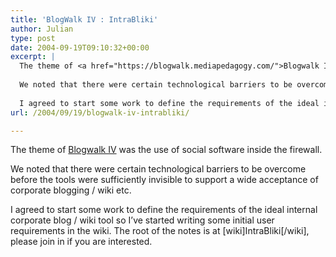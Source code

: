 ```yaml
---
title: 'BlogWalk IV : IntraBliki'
author: Julian
type: post
date: 2004-09-19T09:10:32+00:00
excerpt: |
  The theme of <a href="https://blogwalk.mediapedagogy.com/">Blogwalk IV</a>  was the use of social software inside the firewall. 
  
  We noted that there were certain technological barriers to be overcome before the tools were sufficiently invisible to support a wide acceptance of corporate blogging / wiki etc. 
  
  I agreed to start some work to define the requirements of the ideal internal corporate blog / wiki tool so I've started writing some initial user requirements in the wiki. The root of the notes is at <a href="https://www.synesthesia.co.uk/wiki/IntraBliki">IntraBliki</a>,  please join in if you are interested.
url: /2004/09/19/blogwalk-iv-intrabliki/

---
```

The theme of [Blogwalk IV][1] was the use of social software inside the firewall. 

We noted that there were certain technological barriers to be overcome before the tools were sufficiently invisible to support a wide acceptance of corporate blogging / wiki etc. 

I agreed to start some work to define the requirements of the ideal internal corporate blog / wiki tool so I&#8217;ve started writing some initial user requirements in the wiki. The root of the notes is at [wiki]IntraBliki[/wiki], please join in if you are interested.

 [1]: https://blogwalk.mediapedagogy.com/
